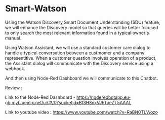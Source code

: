 # Smart-Watson

Using the Watson Discovery Smart Document Understanding (SDU) feature, we will enhance the Discovery model so that queries will be better focused to only search the most relevant information found in a typical owner's manual.

Using Watson Assistant, we will use a standard customer care dialog to handle a typical conversation between a custmomer and a company representitive. When a customer question involves operation of a product, the Assistant dialog will communicate with the Discovery service using a webhook.

And then using Node-Red Dashboard we will communicate to this Chatbot.

Review : 

Link to the Node-Red Dashboard - https://noderedbotapp.eu-gb.mybluemix.net/ui/#!/0?socketid=Bf3H8nxVJhTueZT5AAAL

Link to youtube video : https://www.youtube.com/watch?v=RaBN0TLWozo
